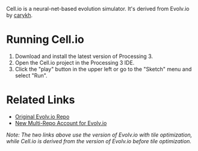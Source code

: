 Cell.io is a neural-net-based evolution simulator. It's derived from Evolv.io by [carykh](https://www.youtube.com/user/carykh).

# Running Cell.io

1. Download and install the latest version of Processing 3.
2. Open the Cell.io project in the Processing 3 IDE.
3. Click the "play" button in the upper left or go to the "Sketch" menu and select "Run".

# Related Links

* [Original Evolv.io Repo](https://github.com/evolvio/evolv.io)
* [New Multi-Repo Account for Evolv.io](https://github.com/evolvio4all)

*Note: The two links above use the version of Evolv.io with tile optimization, while Cell.io is derived from the version of Evolv.io before tile optimization.*
